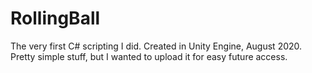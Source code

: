 # RollingBall
The very first C# scripting I did. Created in Unity Engine, August 2020.
Pretty simple stuff, but I wanted to upload it for easy future access.
